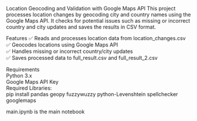 Location Geocoding and Validation with Google Maps API
This project processes location changes by geocoding city and country names using the Google Maps API. It checks for potential issues such as missing or incorrect country and city updates and saves the results in CSV format.

Features
✅ Reads and processes location data from location_changes.csv   
✅ Geocodes locations using Google Maps API   
✅ Handles missing or incorrect country/city updates   
✅ Saves processed data to full_result.csv and full_result_2.csv   


Requirements   
Python 3.x   
Google Maps API Key   
Required Libraries:   
pip install pandas geopy fuzzywuzzy python-Levenshtein spellchecker googlemaps   

main.ipynb is the main notebook   
